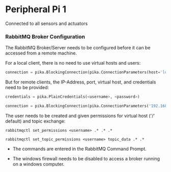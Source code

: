 # Peripheral Pi 1

Connected to all sensors and actuators 

### RabbitMQ Broker Configuration

The RabbitMQ Broker/Server needs to be configured before it can be accessed from a remote machine.

For a local client, there is no need to use virtual hosts and users:

``` python 
connection = pika.BlockingConnection(pika.ConnectionParameters(host='localhost')) 
```

But for remote clients, the IP-Address, port, virtual host, and credentials need to be provided:

``` python 
credentials = pika.PlainCredentials(<username>, <password>)
```

``` python 
connection = pika.BlockingConnection(pika.ConnectionParameters('192.168.xxx.xxx', 5672, '/', credentials))
```

The user needs to be created and given permissions for virtual host ('/' default) and topic exchange:

`rabbitmqctl set_permissions <username> .* .* .*`

`rabbitmqctl set_topic_permissions <username> topic_data .* .*`

* The commands are entered in the RabbitMQ Command Prompt.

* The windows firewall needs to be disabled to access a broker running on a windows computer.
